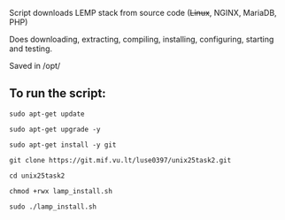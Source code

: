 Script downloads LEMP stack from source code (~~Linux~~, NGINX, MariaDB, PHP)

Does downloading, extracting, compiling, installing, configuring, starting and testing.

Saved in /opt/

## To run the script:

```
sudo apt-get update

sudo apt-get upgrade -y

sudo apt-get install -y git

git clone https://git.mif.vu.lt/luse0397/unix25task2.git

cd unix25task2

chmod +rwx lamp_install.sh

sudo ./lamp_install.sh
```